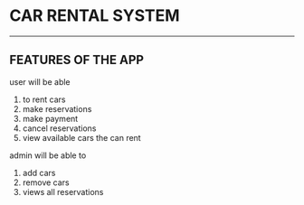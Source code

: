 # CAR RENTAL SYSTEM
<hr>


## FEATURES OF THE APP

user will be able 
1. to rent cars
2. make reservations
3. make payment
4. cancel reservations
5. view available cars the can rent 

admin will be able to
1. add cars
2. remove cars
3. views all reservations


